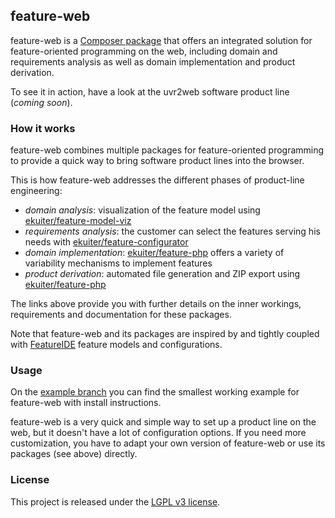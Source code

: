 ## feature-web

feature-web is a [Composer
package](https://packagist.org/packages/ekuiter/feature-web) that offers an
integrated solution for feature-oriented programming on the web, including
domain and requirements analysis as well as domain implementation and product
derivation.

To see it in action, have a look at the uvr2web software product line (*coming
soon*).

### How it works

feature-web combines multiple packages for feature-oriented programming to
provide a quick way to bring software product lines into the browser.

This is how feature-web addresses the different phases of product-line engineering:

- *domain analysis*: visualization of the feature model using
   [ekuiter/feature-model-viz](https://github.com/ekuiter/feature-model-viz)
- *requirements analysis*: the customer can select the features serving his
   needs with
   [ekuiter/feature-configurator](https://github.com/ekuiter/feature-configurator)
- *domain implementation*:
   [ekuiter/feature-php](https://github.com/ekuiter/feature-php) offers a
   variety of variability mechanisms to implement features
- *product derivation*: automated file generation and ZIP export using
   [ekuiter/feature-php](https://github.com/ekuiter/feature-php)

The links above provide you with further details on the inner workings,
requirements and documentation for these packages.

Note that feature-web and its packages are inspired by and tightly coupled with
[FeatureIDE](https://featureide.github.io/) feature models and configurations.

### Usage

On the [example branch](https://github.com/ekuiter/feature-web/tree/example) you
can find the smallest working example for feature-web with install instructions.

feature-web is a very quick and simple way to set up a product line on the web,
but it doesn't have a lot of configuration options. If you need more
customization, you have to adapt your own version of feature-web or use its
packages (see above) directly.

### License

This project is released under the [LGPL v3 license](LICENSE.txt).